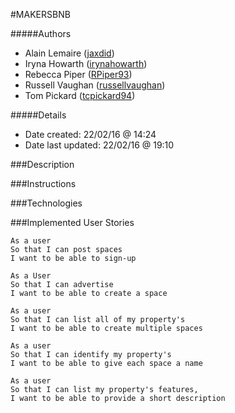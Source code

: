 #MAKERSBNB

#####Authors
- Alain Lemaire ([jaxdid](https://github.com/jaxdid))
- Iryna Howarth ([irynahowarth](https://github.com/irynahowarth))
- Rebecca Piper ([RPiper93](https://github.com/RPiper93))
- Russell Vaughan ([russellvaughan](https://github.com/russellvaughan))
- Tom Pickard ([tcpickard94](https://github.com/tcpickard94))

#####Details
- Date created: 22/02/16 @ 14:24
- Date last updated: 22/02/16 @ 19:10

###Description

###Instructions

###Technologies

###Implemented User Stories
```
As a user
So that I can post spaces
I want to be able to sign-up
```

```
As a User
So that I can advertise
I want to be able to create a space
```

```
As a user
So that I can list all of my property's
I want to be able to create multiple spaces
```

```
As a user
So that I can identify my property's
I want to be able to give each space a name
```

```
As a user
So that I can list my property's features,
I want to be able to provide a short description
```